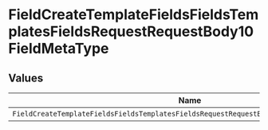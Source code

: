 # FieldCreateTemplateFieldsFieldsTemplatesFieldsRequestRequestBody10FieldMetaType


## Values

| Name                                                                                      | Value                                                                                     |
| ----------------------------------------------------------------------------------------- | ----------------------------------------------------------------------------------------- |
| `FieldCreateTemplateFieldsFieldsTemplatesFieldsRequestRequestBody10FieldMetaTypeCheckbox` | checkbox                                                                                  |